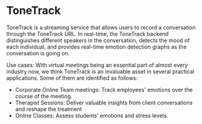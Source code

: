 # ToneTrack
ToneTrack is a streaming service that allows users to record a conversation through the ToneTrack URL. In real-time, the ToneTrack backend distinguishes different speakers in the conversation, detects the mood of each individual, and provides real-time emotion detection graphs as the conversation is going on.

Use cases:
With virtual meetings being an essential part of almost every industry now, we think ToneTrack is an invaluable asset in several practical applications. Some of them are identified as follows:
* Corporate Online Team meetings: Track employees' emotions over the course of the meeting.
* Therapist Sessions: Deliver valuable insights from client conversations and reshape the treatment
* Online Classes: Assess students' emotions and stress levels.
